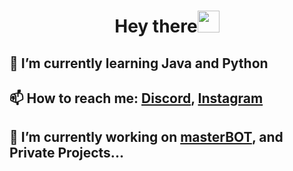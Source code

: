 <h1 align="center"><b>Hey there</b><img src="https://media.giphy.com/media/hvRJCLFzcasrR4ia7z/giphy.gif" width="35"></h1>

## 🌱 I’m currently learning Java and Python
## 📫 How to reach me: <a href="https://dc.masterbot.pl">Discord</a>, <a href="https://instagram.com/fikus2137">Instagram</a>
## 🔭 I’m currently working on <a href="https://masterbot.pl">masterBOT</a>, and Private Projects...

<!--
**Fokus1337/Fokus1337** is a ✨ _special_ ✨ repository because its `README.md` (this file) appears on your GitHub profile.

Here are some ideas to get you started:

- 🔭 I’m currently working on ...
- 🌱 I’m currently learning ...
- 👯 I’m looking to collaborate on ...
- 🤔 I’m looking for help with ...
- 💬 Ask me about ...
- 📫 How to reach me: ...
- 😄 Pronouns: ...
- ⚡ Fun fact: ...
-->
